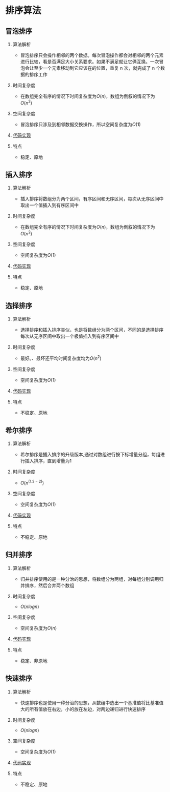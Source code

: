 # 排序算法

## 冒泡排序

1. 算法解析
    - 冒泡排序只会操作相邻的两个数据。每次冒泡操作都会对相邻的两个元素进行比较，看是否满足大小关系要求。如果不满足就让它俩互换。一次冒泡会让至少一个元素移动到它应该在的位置，重复 n 次，就完成了 n 个数据的排序工作

2. 时间复杂度
    - 在数组完全有序的情况下时间复杂度为$O(n)$，数组为倒叙的情况下为$O(n^2)$

3. 空间复杂度
    - 冒泡排序只涉及到相邻数据交换操作，所以空间复杂度为$O(1)$

4. [代码实现](../src/code//%E6%8E%92%E5%BA%8F/bubbleSort/bubbleSort.ts)

5. 特点
    - 稳定、原地

## 插入排序

1. 算法解析
    - 插入排序将数组分为两个区间，有序区间和无序区间，每次从无序区间中取出一个值插入到有序区间中

2. 时间复杂度
    - 在数组完全有序的情况下时间复杂度为$O(n)$，数组为倒叙的情况下为$O(n^2)$

3. 空间复杂度
    - 空间复杂度为$O(1)$

4. [代码实现](../src/code/%E6%8E%92%E5%BA%8F/insertionSort/insertionSort.ts)

5. 特点
    - 稳定、原地

## 选择排序

1. 算法解析
    - 选择排序和插入排序类似，也是将数组分为两个区间，不同的是选择排序每次从无序区间中取出一个极值插入到有序区间中

2. 时间复杂度
    - 最好。、最坏还平均时间复杂度均为$O(n^2)$

3. 空间复杂度
    - 空间复杂度为$O(1)$

4. [代码实现](../src/code//%E6%8E%92%E5%BA%8F/selectionSort//selectionSort.ts)

5. 特点
    - 不稳定、原地

## 希尔排序

1. 算法解析
    - 希尔排序是插入排序的升级版本,通过对数组进行按下标增量分组，每组进行插入排序，直到增量为1

2. 时间复杂度
    - $O(n^(1.3-2))$

3. 空间复杂度
    - 空间复杂度为$O(1)$

4. [代码实现](../src/code//%E6%8E%92%E5%BA%8F/shellSort/shellSort.ts)

5. 特点
    - 不稳定、原地

## 归并排序

1. 算法解析
    - 归并排序使用的是一种分治的思想，将数组分为两组，对每组分别调用归并排序，然后合并两个数组

2. 时间复杂度
    - $O(nlogn)$

3. 空间复杂度
    - 空间复杂度为$O(n)$

4. [代码实现](../src/code//%E6%8E%92%E5%BA%8F/mergeSort/mergeSort.ts)

5. 特点
    - 稳定、非原地

## 快速排序

1. 算法解析
    - 快速排序也是使用一种分治的思想，从数组中选出一个基准值将比基准值大的所有值放在右边，小的放在左边，对两边递归进行快速排序

2. 时间复杂度
    - $O(nlogn)$

3. 空间复杂度
    - 空间复杂度为$O(1)$

4. [代码实现](../src/code//%E6%8E%92%E5%BA%8F/quickSort/quickSort.ts)

5. 特点
    - 不稳定、原地
